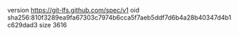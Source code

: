 version https://git-lfs.github.com/spec/v1
oid sha256:810f3289ea9fa67303c7974b6cca5f7aeb5ddf7d6b4a28b40347d4b1c629dad3
size 3616
